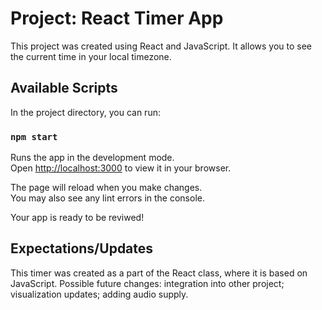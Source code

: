 # Project: React Timer App

This project was created using React and JavaScript. It allows you to see the current time in your local timezone.

## Available Scripts

In the project directory, you can run:

### `npm start`

Runs the app in the development mode.\
Open [http://localhost:3000](http://localhost:3000) to view it in your browser.

The page will reload when you make changes.\
You may also see any lint errors in the console.


Your app is ready to be reviwed!


## Expectations/Updates

This timer was created as a part of the React class, where it is based on JavaScript.
Possible future changes: integration into other project; visualization updates; adding audio supply.

